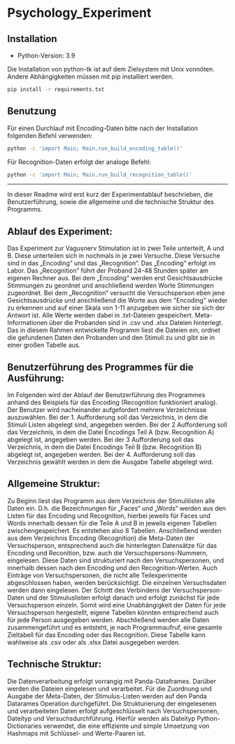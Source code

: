 # Psychology_Experiment

## Installation
* Python-Version: 3.9 

Die Installation von python-tk ist auf dem Zielsystem mit Unix vonnöten. 
Andere Abhängigkeiten müssen mit pip installiert werden.
```bash
pip install -r requirements.txt
```

## Benutzung
Für einen Durchlauf mit Encoding-Daten bitte nach der Installation folgenden Befehl verwenden:
```bash
python -c 'import Main; Main.run_build_encoding_table()'
```
Für Recognition-Daten erfolgt der analoge Befehl:
```bash
python -c 'import Main; Main.run_build_recognition_table()'
```

___
In dieser Readme wird erst kurz der Experimentablauf beschrieben, die Benutzerführung, sowie die allgemeine und die technische Struktur des Programms.

## Ablauf des Experiment:
Das Experiment zur Vagusnerv Stimulation ist in zwei Teile unterteilt, A und B. Diese unterteilen sich in nochmals in je zwei Versuche. Diese Versuche sind in das „Encoding“ und das „Recognition“.
Das „Encoding“ erfolgt im Labor. Das „Recognition“ führt der Proband 24-48 Stunden später am eigenen Rechner aus.
Bei dem „Encoding“ werden erst Gesichtsausdrücke Stimmungen zu geordnet und anschließend werden Worte Stimmungen zugeordnet.
Bei dem „Recognition“ versucht die Versuchsperson eben jene Gesichtsausdrücke und anschließend die Worte aus dem "Encoding" wieder zu erkennen und auf einer Skala von 1-11 anzugeben wie sicher sie sich der Antwort ist. 
Alle Werte werden dabei in .txt-Dateien gespeichert. Meta-Informationen über die Probanden sind in  .csv und .xlsx Dateien hinterlegt. 
Das in diesem Rahmen entwickelte Programm liest die Dateien ein, ordnet die gefundenen Daten den Probanden und den Stimuli zu und gibt sie in einer großen Tabelle aus.


## Benutzerführung des Programmes für die Ausführung:
Im Folgenden wird der Ablauf der Benutzerführung des Programmes anhand des Beispiels für das Encoding (Recognition funktioniert analog). 
Der Benutzer wird nacheinander aufgefordert mehrere Verzeichnisse auszuwählen. 
Bei der 1. Aufforderung soll das Verzeichnis, in dem die Stimuli Listen abgelegt sind, angegeben werden.
Bei der 2 Aufforderung soll das Verzeichnis, in dem die Datei Encodings Teil A (bzw. Recognition A) abgelegt ist, angegeben werden.
Bei der 3 Aufforderung soll das Verzeichnis, in dem die Datei Encodings Teil B (bzw. Recognition B) abgelegt ist, angegeben werden. 
Bei der 4. Aufforderung soll das Verzeichnis gewählt werden in dem die Ausgabe Tabelle abgelegt wird.


## Allgemeine Struktur:
Zu Beginn liest das Programm aus dem Verzeichnis der Stimulilisten alle Daten ein. D.h. die Bezeichnungen für „Faces“ und „Words“ werden aus den Listen für das Encoding und Recognition, hierbei jeweils für Faces und Words innerhalb dessen für die Teile A und B in jeweils eigenen Tabellen zwischengespeichert. Es entstehen also 8 Tabellen.
Anschließend werden aus dem Verzeichnis Encoding (Recognition) die Meta-Daten der Versuchsperson, entsprechend auch die hinterlegten Datensätze für das Encoding und Reconition, bzw. auch die Versuchspersons-Nummern, eingelesen. Diese Daten sind strukturiert nach den Versuchspersonen, und innerhalb dessen nach den Encoding und den Recognition-Werten. Auch Einträge von Versuchspersonen, die nicht alle Teilexperimente abgeschlossen haben, werden berücksichtigt.
Die einzelnen Versuchsdaten werden dann eingelesen. Der Schritt des Verbindens der Versuchsperson-Daten und der Stimuluslisten erfolgt danach und erfolgt zunächst für jede Versuchsperson einzeln. Somit wird eine Unabhängigkeit der Daten für jede Versuchsperson hergestellt, eigene Tabellen könnten entsprechend auch für jede Person ausgegeben werden. Abschließend werden alle Daten zusammengeführt und es entsteht, je nach Programmaufruf, eine gesamte Zieltabell für das Encoding oder das Recognition. 
Diese Tabelle kann wahlweise als .csv oder als .xlsx Datei ausgegeben werden.

## Technische Struktur:
Die Datenverarbeitung erfolgt vorrangig mit Panda-Dataframes. Darüber werden die Dateien eingelesen und verarbeitet. Für die Zuordnung und Ausgabe der Meta-Daten, der Stimulus-Listen werden auf den Panda Datarames Operation durchgeführt.
Die Strukturierung der eingelesenen und verarbeiteten Daten erfolgt aufgeschlüsselt nach Versuchspersonen, Dateityp und Versuchsdurchführung. Hierfür werden als Dateityp Python-Dictionaries verwendet, die eine effiziente und simple Umsetzung von Hashmaps mit Schlüssel- und Werte-Paaren ist. 

